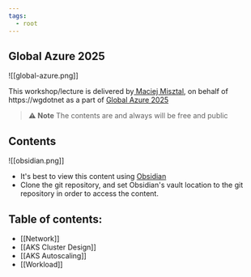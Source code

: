 ```yaml
---
tags:
  - root
---
```

## Global Azure 2025

![[global-azure.png]]

This workshop/lecture is delivered by[ Maciej Misztal](https://www.linkedin.com/in/maciej-misztal-bb424221/), on behalf of  https://wgdotnet as a part of [Global Azure 2025](https://globalazurepoland.net/)

> **⚠️ Note** 
> The contents are and always will be free and public

## Contents

![[obsidian.png]]

- It's best to view this content using [Obsidian](https://obsidian.md/)
- Clone the git repository, and set Obsidian's vault location to the git repository in order to access the content.

## Table of contents:

- [[Network]]
- [[AKS Cluster Design]]
- [[AKS Autoscaling]]
- [[Workload]]

